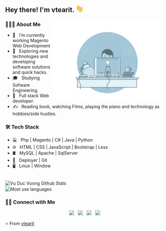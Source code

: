 <h2> Hey there! I'm vtearit. <img src="https://github.com/vtearit/vtearit/blob/main/images/hi.gif" width="25"></h2>
<img align="right" alt="GIF" src="https://github.com/vtearit/vtearit/blob/main/images/vtearit.gif" width="350"/>

<h3> 👨🏻‍💻 About Me </h3>

- 🔭 &nbsp; I’m currently working Magento Web Development
- 🤔 &nbsp; Exploring new technologies and developing software solutions and quick hacks.
- 🎓 &nbsp; Studying Sofware Engineering.
- 💼 &nbsp; Full stack Web developer.
- ✍️ &nbsp; Reading book, watching Films, playing the piano and technology as hobbies/side hustles.

<h3>🛠 Tech Stack</h3>

- 💻 &nbsp; Php | Magento | C# | Java | Python  
- 🌐 &nbsp; HTML | CSS | JavaScript | Bootstrap | Less 
- 🛢 &nbsp; MySQL | Apache | SqlServer
- 🔧 &nbsp; Deployer | Git
- 🖥 &nbsp; Linux | Window

<br>

<img align="center" src="https://github-readme-stats.vercel.app/api?username=vtearit&include_all_commits=true&count_private=true&show_icons=true&line_height=20&theme=gruvbox" alt="Vu Duc Vuong Github Stats">

<br>

<img align="center" src="https://github-readme-stats.vercel.app/api/top-langs/?username=vtearit&layout=compact&text_color=daf7dc&bg_color=222222" alt="Most use languages">

<h3> 🤝🏻 Connect with Me </h3>

<p align="center">
  &nbsp; <a href="https://join.skype.com/invite/W2E5PFpwJath" target="_blank" rel="noopener noreferrer"><img src="https://img.icons8.com/plasticine/100/000000/skype.png" width="50" /></a>  
&nbsp; <a href="https://facebook.com/vtearit" target="_blank" rel="noopener noreferrer"><img src="https://img.icons8.com/plasticine/100/000000/facebook.png" width="50" /></a>  
&nbsp; <a href="mailto:vuongvd@arrowhitech.biz" target="_blank" rel="noopener noreferrer"><img src="https://img.icons8.com/plasticine/100/000000/gmail.png"  width="50" /></a>
  &nbsp; <a href="tel: +84974923621" target="_blank" rel="noopener noreferrer"><img src="https://img.icons8.com/plasticine/100/000000/phone.png"  width="50" /></a>
</p>

⭐️ From [vtearit](https://github.com/vtearit)
<!---
Vtearit/Vtearit is a ✨ special ✨ repository because its `README.md` (this file) appears on your GitHub profile.
You can click the Preview link to take a look at your changes.
--->